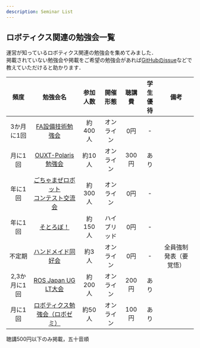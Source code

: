 ```yaml
---
description: Seminar List
---
```


## ロボティクス関連の勉強会一覧

運営が知っているロボティクス関連の勉強会を集めてみました．  
掲載されていない勉強会や掲載をご希望の勉強会があれば[GitHubのissue](https://github.com/robosemi/robosemi.github.io/issues)などで教えていただけると助かります．

| 頻度 | 勉強会名 | 参加人数 | 開催形態 | 聴講費 | 学生優待 | 備考 |
| :---: | :---: | :---: | :---: | :---: |:---: |:---: |
| 3か月に1回 | [FA設備技術勉強会](https://fa-study.connpass.com/) | 約400人 | オンライン | 0円 | - |  |
| 月に1回 | [OUXT-Polaris勉強会](https://ouxt-polaris.connpass.com) | 約10人 | オンライン | 300円 | あり |  | 
| 年に1回 | [ごちゃまぜロボット<br>コンテスト交流会](https://scramble-robocon-meetup.connpass.com/) | 約300人 | オンライン | 0円 | - |  |
| 年に1回 | [そとろぼ！](https://frj.connpass.com) | 約150人 | ハイブリッド | 0円 | - |  |
| 不定期 | [ハンドメイド同好会](https://cross-progress-handmade.connpass.com/) | 約3人 | オンライン | 0円 | - | 全員強制発表（要覚悟） |
| 2,3か月に1回 | [ROS Japan UG LT大会](https://rosjp.connpass.com) | 約200人 | オンライン | 200円 | あり |  |
| 月に1回 | [ロボティクス勉強会（ロボゼミ）](https://robosemi.connpass.com) | 約50人 | オンライン | 100円 | あり |  |

聴講500円以下のみ掲載，五十音順
